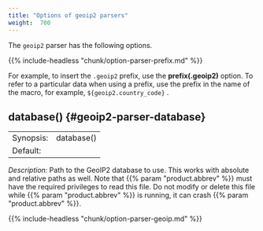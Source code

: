 ```yaml
---
title: "Options of geoip2 parsers"
weight:  700
---
```

<!-- DISCLAIMER: This file is based on the syslog-ng Open Source Edition documentation https://github.com/balabit/syslog-ng-ose-guides/commit/2f4a52ee61d1ea9ad27cb4f3168b95408fddfdf2 and is used under the terms of The syslog-ng Open Source Edition Documentation License. The file has been modified by Axoflow. -->

The `geoip2` parser has the following options.


{{% include-headless "chunk/option-parser-prefix.md" %}}

For example, to insert the `.geoip2` prefix, use the **prefix(.geoip2)** option. To refer to a particular data when using a prefix, use the prefix in the name of the macro, for example, `${geoip2.country_code}` .



## database() {#geoip2-parser-database}

|           |            |
| --------- | ---------- |
| Synopsis: | database() |
| Default:  |            |

*Description:* Path to the GeoIP2 database to use. This works with absolute and relative paths as well. Note that {{% param "product.abbrev" %}} must have the required privileges to read this file. Do not modify or delete this file while {{% param "product.abbrev" %}} is running, it can crash {{% param "product.abbrev" %}}.

{{% include-headless "chunk/option-parser-geoip.md" %}}

